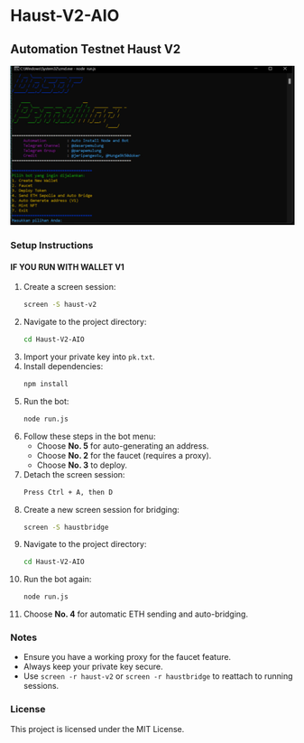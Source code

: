 # Haust-V2-AIO

## Automation Testnet Haust V2

![Tampilan Bot](haust.jpg)

### Setup Instructions

#### IF YOU RUN WITH WALLET V1

1. Create a screen session:
   ```sh
   screen -S haust-v2
   ```
2. Navigate to the project directory:
   ```sh
   cd Haust-V2-AIO
   ```
3. Import your private key into `pk.txt`.
4. Install dependencies:
   ```sh
   npm install
   ```
5. Run the bot:
   ```sh
   node run.js
   ```
6. Follow these steps in the bot menu:
   - Choose **No. 5** for auto-generating an address.
   - Choose **No. 2** for the faucet (requires a proxy).
   - Choose **No. 3** to deploy.
7. Detach the screen session:
   ```sh
   Press Ctrl + A, then D
   ```
8. Create a new screen session for bridging:
   ```sh
   screen -S haustbridge
   ```
9. Navigate to the project directory:
   ```sh
   cd Haust-V2-AIO
   ```
10. Run the bot again:
    ```sh
    node run.js
    ```
11. Choose **No. 4** for automatic ETH sending and auto-bridging.

### Notes
- Ensure you have a working proxy for the faucet feature.
- Always keep your private key secure.
- Use `screen -r haust-v2` or `screen -r haustbridge` to reattach to running sessions.

### License
This project is licensed under the MIT License.

